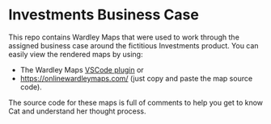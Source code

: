 # Investments Business Case 
This repo contains Wardley Maps that were used to work through the assigned business case around the fictitious Investments product. 
You can easily view the rendered maps by using: 
* The Wardley Maps [VSCode plugin](https://marketplace.visualstudio.com/items?itemName=damonsk.vscode-wardley-maps) or 
* https://onlinewardleymaps.com/ (just copy and paste the map source code). 

The source code for these maps is full of comments to help you get to know Cat and understand her thought process. 
